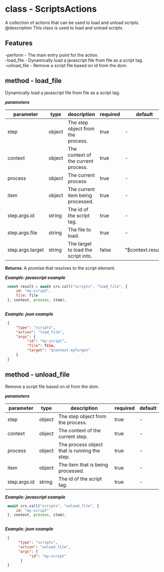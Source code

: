 # class - ScriptsActionsA collection of actions that can be used to load and unload scripts. @description This class is used to load and unload scripts.    ## Features -perform - The main entry point for the action.   -load_file - Dynamically load a javascript file from file as a script tag.   -unload_file - Remove a script file based on id from the dom.  ## method - load_fileDynamically load a javascript file from file as a script tag.***parameters***|parameter|type|description|required|default||---------|----|-----------|--------|-------||step|object|The step object from the process.|true|-||context|object|The context of the current process.|true|-||process|object|The current process|true|-||item|object|The current item being processed.|true|-||step.args.id|string|The id of the script tag.|true|-||step.args.file|string|The file to load.|true|-||step.args.target|string|The target to load the script into.|false|"$context.result"|**Returns**: A promise that resolves to the script element.  ***Example: javascript example***```js const result = await crs.call("scripts", "load_file", {       id: "my-script",       file: file   }, context, process, item);    ```***Example: json example***```json {       "type": "scripts",       "action": "load_file",       "args": {            "id": "my-script",            "file": file,            "target": "$context.myTarget"       }   }  ```## method - unload_fileRemove a script file based on id from the dom.***parameters***|parameter|type|description|required|default||---------|----|-----------|--------|-------||step|object|The step object from the process.|true|-||context|object|The context of the current step.|true|-||process|object|The process object that is running the step.|true|-||item|object|The item that is being processed.|true|-||step.args.id|string|The id of the script tag.|true|-|***Example: javascript example***```js await crs.call("scripts", "unload_file", {       id: "my-script"   }, context, process, item);    ```***Example: json example***```json {        "type": "scripts",        "action": "unload_file",        "args": {             "id": "my-script"         }   }  ```